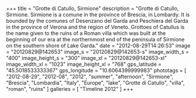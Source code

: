 +++
title = "Grotte di Catullo, Sirmione"
description = "Grotte di Catullo, Sirmione. Sirmione is a comune in the province of Brescia, in Lombardy. It is bounded by the comunes of Desenzano del Garda and Peschiera del Garda in the province of Verona and the region of Veneto. Grottoes of Catullus is the name given to the ruins of a Roman villa which was built at the beginning of our era at the northernmost end of the peninsula of Sirmione on the southern shore of Lake Garda."
date = "2012-08-29T14:26:53"
image = "20120829@142653"
image_s = "20120829@142653-s"
image_width_s = "400"
image_height_s = "300"
image_xl = "20120829@142653-xl"
image_width_xl = "1023"
image_height_xl = "768"
gps_latitude = "45.5018533333367"
gps_longitude = "10.6064399999983"
phototags = [ "2012-08-29", "2012-08", "2012", "summer", "afternoon", "Sirmione", "Brescia", "Lombardia", "Italy", "Europe", "lake", "Grotte di Catullo", "villa", "roman", "ruins" ]
galleries = [ "Timeline 2012" ]
+++
